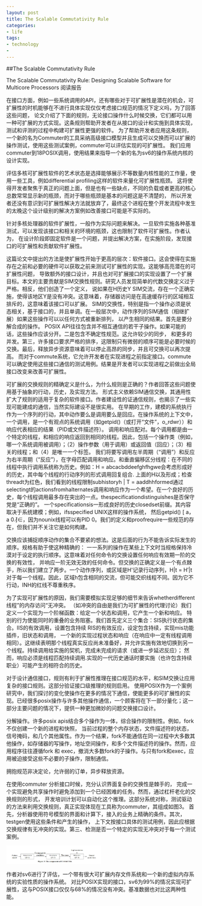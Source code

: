 ```yaml
---
layout: post
title: The Scalable Commutativity Rule
categories:
- life
tags:
- technology
- 
---
```


##The Scalable Commutativity Rule

The Scalable Commutativity Rule: Designing Scalable Software for Multicore Processors 阅读报告

在接口方面，例如一些系统调用的API，还有哪些对于可扩展性是潜在的机会，可扩展性的时机能够在不进行具体实现仅仅考虑接口规范的情况下定义吗，为了回答这些问题，
论文介绍了下面的规则，无论接口操作什么时候交换，它们都可以用一种可扩展的方式实现。这条规则帮助开发者在从接口的设计和实施到具体实现，测试和评测的过程中构建可扩展性更强的软件。
为了帮助开发者应用这条规则，一个新的名为Commuter的工具采纳高级接口模型并且生成可以交换而可以扩展的操作测试，使用这些测试案例，commuter可以评估实现的可扩展性。
我们应用commuter到18POSIX调用，使用结果来指导一个新的名为sv6的操作系统内核的设计实现。

评估多核可扩展性软件的艺术状态是选择能够展示不等数量内核性能的工作量，使用一些工具，例如differential profiling这样的软件来量化可扩展性瓶颈。
这将使得开发者聚焦于真正的问题上面，但是也有一些缺点，不同的负载或者更高的核心总数常常显示新的瓶颈，而对于哪些瓶颈是基本的问题这是不清楚的，
所以开发者还没有意识到可扩展性解决方法就放弃了，最终这个进程在整个开发流程中发生的太晚这个设计级别的解决方案例如改善接口可能是不实际的。

针对多核处理器的软件扩展性，一般作为实际问题来解决。一旦软件实施各种基准测试，可以发现该接口和相关的环境的瓶颈，这也限制了软件可扩展性。作者认为，
在设计阶段即固定软件是一个问题，并提出解决方案，在实施阶段，发现接口的可扩展性和贡献软件扩展性。

这篇论文中提出的方法是使扩展性开始于更高的层次：软件接口。这会使得在实施存在之前和必要的硬件可以获取之前来测试可扩展性的实现。这能够高亮潜在的可扩展性问题，
导致额外的接口设计，并且也对可扩展接口的实现设置了一个扩展目标。本文的主要贡献是SIM交换性规则。研究人员发现简单的代数交换定义过于严格。相反，他们创造了一个定义，
说如果在H历史Y SIM交流，存在一个正确实施，使得该地区Y是没有冲突。这意味着，存储器访问是在高速缓存行的区域相互排斥的，这意味着该接口可以扩展。
 SIM的交换性，特别是指一个操作必须是状态相关，基于接口的，并且单调。在一般层次中，动作序列的SIM通信（相继扩展）如果这些操作可以以任何方式被重新排列，
 以产生相同的结果。首先是要分解合成的操作。 POSIX API往往包含并不相互通信的若干子操作。如果可能的话，这些操作应该分开。二是包含不确定性规范。这允许较少的同步，
 和更多的并发。第三，许多接口要求严格的排序，这限制只有微弱的顺序可能是必要时候的交换。最后，释放异步资源意味着可以停止高昂的同步，并且可交换可以再次提高。
 而对于commute系统，它允许开发者在实现进程之前指定接口。commute可以确定使用这些接口通信的测试用例。结果是开发者可以实现进程之前做出全局接口改变来改善可扩展性。

可扩展的交换规则的精确定义是什么，为什么规则是正确的？作者回答这些问题使用基于抽象的行动，历史，及实现方法。
形式主义依赖SIM通信交换，其通用性扩大了规则的适用于复杂的软件接口。作者建设性的证通信规则，也揭示了一些实现可能建成的通信，当然实际建设不是很实用。
在早期的工作，建模的系统执行作为一个序列的行动，其中动作要么是调用要么是回应。在操作系统的上下文中，一个调用，是一个有观点的系统调用（如getpid()（或打开“文件”，o_rdwr））和响应代表相应的结果（PID或文件描述符）。
调用和响应配对。每个调用都是由一个特定的线程，和相应的响应返回到相同的线程。因此，包括一个操作类（例如，哪一个系统调用被调用）；（2）操作参数（用于调用）或返回值（回应）；（3）相关的线程；和（4）是唯一一个标签。
我们将要写调用左半周期（“调用”）和反应为右半周期（“反应”），在字母匹配调用和响应。和垂直偏移区分线程：在不同的线程中执行调用系统称为历史。例如：H = abcacbddeefghfhgwe会考虑形成好的历史，其中每个线程的行动序列的形式调用回复组合.
上面的H以及形成；检查threadt为红色，我们看到的线程限制subhistoryh | T = aaddhhformed通过selectingt的actionsfromhalternates调用和响应作为一个希望。在一个良好的历史，每个线程调用最多存在突出的一点。thespecificationdistinguishes是否保守党是“正确的”。
一个specificationsis一形成良好的历史closedset前缀。其内容取决于系统建模；例如，ifsspecified UNIX这样的操作系统，
然后getpid() [ a，a 0 ]̸∈，因为nounix线程可以有PID 0。我们的定义和proofrequire一些规范的存在，但我们并不关注它是如何构建。


交换应该捕捉顺序动作的集合不要紧的想法。这是后面的行为不能告诉实际发生的顺序。规格有助于使这种精确的：
一一系列的操作在某些上下文时当规格保持冷漠对于设定的执行顺序。这意味着对任何命令的交换设置任何响应有效期一阶的交换的有效性，
并响应一阶无效无效的任何命令。但交换的正确定义是一个有点棘手，所以我们建立了两步。一个动作序列，或区域是H'记录行动序列，H|t = H′|t对于每一个线程。因此，区域h包含相同的交流，但可能交织线程不同。因为它不行动，INH的红线不尊重秩序。

为了实现可扩展性的原因，我们需要模拟实现足够的细节来告诉whetherdifferent线程”的内存访问“无冲突。
（如冲突的自由是我们为可扩展性的代理讨论）我们定义一个实现为一个阶梯函数：给定一个状态和调用，它产生一个新和响应。
特别的行为使能同时的重叠的业务阻塞。我们首先定义三个集合：SIS执行状态的集合。IIS的有效调用，设置包含持续 RIS的有效反应，设定包含持续，实现mis功能插件，旧状态和调用，
一个新的实现过程状态和响应（在响应中一定有线程调用相同）。这继续表明那个线程真实反应尚未准备好，并允许实施有效地切换到另一个线程。持续调用给实施的契机，完成未完成的请求（或进一步延迟反应）；
然而，响应必须是线程匹配持续调用.实现的一代历史通话时要实施（也许包含持续职业）可能产生的相符合的历史。

对于设计通信接口，规则有利于扩展性推理在接口规范的水平，和SIM交换让应用复杂的接口规则。这部分验证接口级推理的规则启用。
使用POSIX作为一个案例研究中，我们探讨的变化使操作在更多的情况下通信，使能更多的可扩展性的实现。已经很多posix操作与许多其他操作通信，一个顾客将在下一部分量化；这一部分主要问题的情况下，提供一种更加微妙的问题交换接口设计。

分解操作。许多posix apis结合多个操作为一体，综合操作的限制性。例如，fork不仅创建一个新的进程和快照，
当前过程的整个内存状态，文件描述符的状态，信号掩码，和几个其他属性。作为一个结果，fork不能通信在同一过程中大多数其他操作，如存储器的写操作，地址空间操作，和多个文件描述符的操作。然而，应用程序往往遵循fork 和 exec，撤消大多数fork的子操作。与只有fork和exec，应用被迫接受这些不必要的子操作，限制通信。

拥抱规范非决定论，允许弱的订单，异步释放资源。

在使用commuter 分析接口时候，充分认识界面复杂的交换性是棘手的，
完成一个实现避免共享操作时避免添加到一个已经困难的任务。然而，通过杠杆老化的交换规则的形式，
开发培训计划可以自动化这个推理。这部分系统对称，测试驱动的方法来利用交换规则，真正实现体现在工具称为commuter，其组成如图3。
首先，分析器使用符号模型的界面和计算下，接入的业务上精确的条件。其次，testgen使用这些条件和产生的操作，
上下文按接口具体的测试用例，因此应根据交换规律有无冲突的实现。第三、检测是否一个特定的实现无冲突对于每一个测试案例。

<img src="https://github.com/dengguang2012/paper-Reading-Report/blob/master/illustraction/28.jpg" style="width: 50%; height: 50%"/>​


作者对sv6进行了评估，一个带有很大可扩展内存文件系统和一个新的虚拟内存系统的实验性质的操作系统。
对比POSIX实现的接口，sv6为99%的情况实现可扩展性，这与POSIX接口仅仅与68%的情况没有冲突。基准数据也对比这两种性能。